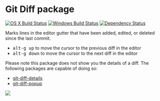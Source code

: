 # Git Diff package
[![OS X Build Status](https://travis-ci.org/atom/git-diff.svg?branch=master)](https://travis-ci.org/atom/git-diff) [![Windows Build Status](https://ci.appveyor.com/api/projects/status/9auj52cs0vso66nv/branch/master?svg=true)](https://ci.appveyor.com/project/Atom/git-diff/branch/master) [![Dependency Status](https://david-dm.org/atom/git-diff.svg)](https://david-dm.org/atom/git-diff)

Marks lines in the editor gutter that have been added, edited, or deleted since the last commit.

  * <kbd>alt-g up</kbd> to move the cursor to the previous diff in the editor
  * <kbd>alt-g down</kbd> to move the cursor to the next diff in the editor

Please note this package does not show you the details of a diff. The
following packages are capable of doing so:

  * [git-diff-details](https://atom.io/packages/git-diff-details)
  * [git-diff-popup](https://atom.io/packages/git-diff-popup)

![](https://f.cloud.github.com/assets/671378/2241519/04791a24-9cd6-11e3-9a12-164cabe81d58.png)
